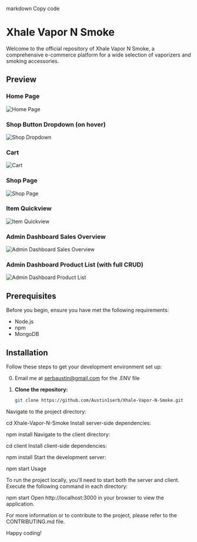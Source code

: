 markdown
Copy code
# Xhale Vapor N Smoke

Welcome to the official repository of Xhale Vapor N Smoke, a comprehensive e-commerce platform for a wide selection of vaporizers and smoking accessories.

## Preview

### Home Page
![Home Page](https://github.com/Austin1serb/Xhale-Vapor-N-Smoke/assets/128577470/136e07e2-fcd4-4abf-95b2-b8ae827b46f9)

### Shop Button Dropdown (on hover)
![Shop Dropdown](https://github.com/Austin1serb/Xhale-Vapor-N-Smoke/assets/128577470/40a3465e-f610-4ea7-a724-c48dedf397cb)

### Cart
![Cart](https://github.com/Austin1serb/Xhale-Vapor-N-Smoke/assets/128577470/a2e2efaf-39b7-49d8-8cab-fad6219c8d0c)

### Shop Page
![Shop Page](https://github.com/Austin1serb/Xhale-Vapor-N-Smoke/assets/128577470/0b8cd012-117e-4941-9ac0-4e1ab7a992c0)

### Item Quickview
![Item Quickview](https://github.com/Austin1serb/Xhale-Vapor-N-Smoke/assets/128577470/64036ba1-549a-4f79-80e7-76898d628b23)

### Admin Dashboard Sales Overview
![Admin Dashboard Sales Overview](https://github.com/Austin1serb/Xhale-Vapor-N-Smoke/assets/128577470/26a6309a-3b7c-4e21-82b3-0c2d01fe6599)

### Admin Dashboard Product List (with full CRUD)
![Admin Dashboard Product List](https://github.com/Austin1serb/Xhale-Vapor-N-Smoke/assets/128577470/952a4080-c0c9-40c7-92e5-cd4f61d8f56c)

## Prerequisites

Before you begin, ensure you have met the following requirements:
- Node.js
- npm
- MongoDB

## Installation

Follow these steps to get your development environment set up:

0. Email me at serbaustin@gmail.com for the .ENV file


1. **Clone the repository:**
   ```sh
   git clone https://github.com/Austin1serb/Xhale-Vapor-N-Smoke.git
Navigate to the project directory:

cd Xhale-Vapor-N-Smoke
Install server-side dependencies:

npm install
Navigate to the client directory:

cd client
Install client-side dependencies:

npm install
Start the development server:

npm start
Usage

To run the project locally, you'll need to start both the server and client. Execute the following command in each directory:


npm start
Open http://localhost:3000 in your browser to view the application.

For more information or to contribute to the project, please refer to the CONTRIBUTING.md file.

Happy coding!
